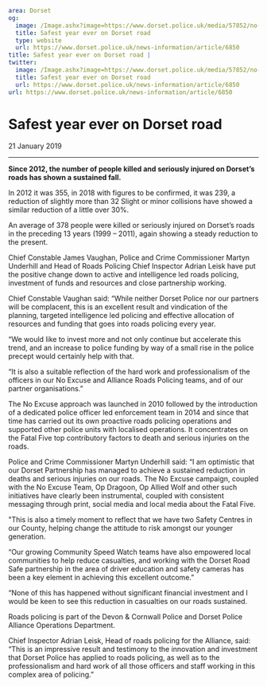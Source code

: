 ```yaml
area: Dorset
og:
  image: /Image.ashx?image=https://www.dorset.police.uk/media/57852/no-excuse-final-rgb-hres.jpg&amp;amp;width=150
  title: Safest year ever on Dorset road
  type: website
  url: https://www.dorset.police.uk/news-information/article/6850
title: Safest year ever on Dorset road |
twitter:
  image: /Image.ashx?image=https://www.dorset.police.uk/media/57852/no-excuse-final-rgb-hres.jpg&amp;amp;width=150
  title: Safest year ever on Dorset road
  url: https://www.dorset.police.uk/news-information/article/6850
url: https://www.dorset.police.uk/news-information/article/6850
```

# Safest year ever on Dorset road

21 January 2019

* * *

**Since 2012, the number of people killed and seriously injured on Dorset’s roads has shown a sustained fall.**

In 2012 it was 355, in 2018 with figures to be confirmed, it was 239, a reduction of slightly more than 32
Slight or minor collisions have showed a similar reduction of a little over 30%.

An average of 378 people were killed or seriously injured on Dorset’s roads in the preceding 13 years (1999 – 2011), again showing a steady reduction to the present.

Chief Constable James Vaughan, Police and Crime Commissioner Martyn Underhill and Head of Roads Policing Chief Inspector Adrian Leisk have put the positive change down to active and intelligence led roads policing, investment of funds and resources and close partnership working.

Chief Constable Vaughan said: “While neither Dorset Police nor our partners will be complacent, this is an excellent result and vindication of the planning, targeted intelligence led policing and effective allocation of resources and funding that goes into roads policing every year.

“We would like to invest more and not only continue but accelerate this trend, and an increase to police funding by way of a small rise in the police precept would certainly help with that.

“It is also a suitable reflection of the hard work and professionalism of the officers in our No Excuse and Alliance Roads Policing teams, and of our partner organisations.”

The No Excuse approach was launched in 2010 followed by the introduction of a dedicated police officer led enforcement team in 2014 and since that time has carried out its own proactive roads policing operations and supported other police units with localised operations. It concentrates on the Fatal Five top contributory factors to death and serious injuries on the roads.

Police and Crime Commissioner Martyn Underhill said: “I am optimistic that our Dorset Partnership has managed to achieve a sustained reduction in deaths and serious injuries on our roads. The No Excuse campaign, coupled with the No Excuse Team, Op Dragoon, Op Allied Wolf and other such initiatives have clearly been instrumental, coupled with consistent messaging through print, social media and local media about the Fatal Five.

"This is also a timely moment to reflect that we have two Safety Centres in our County, helping change the attitude to risk amongst our younger generation.

“Our growing Community Speed Watch teams have also empowered local communities to help reduce casualties, and working with the Dorset Road Safe partnership in the area of driver education and safety cameras has been a key element in achieving this excellent outcome.”

“None of this has happened without significant financial investment and I would be keen to see this reduction in casualties on our roads sustained.

Roads policing is part of the Devon & Cornwall Police and Dorset Police Alliance Operations Department.

Chief Inspector Adrian Leisk, Head of roads policing for the Alliance, said: “This is an impressive result and testimony to the innovation and investment that Dorset Police has applied to roads policing, as well as to the professionalism and hard work of all those officers and staff working in this complex area of policing.”
